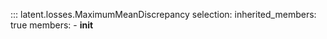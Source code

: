 ::: latent.losses.MaximumMeanDiscrepancy
    selection:
        inherited_members: true
        members:
            - __init__
